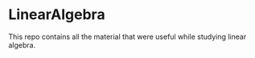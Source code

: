 # LinearAlgebra
This repo contains all the material that were useful while studying linear algebra.
